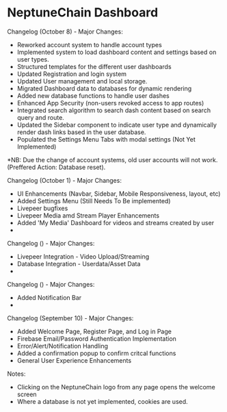 # NeptuneChain Dashboard

Changelog (October 8) - Major Changes:
- Reworked account system to handle account types
- Implemented system to load dashboard content and settings based on user types. 
- Structured templates for the different user dashboards
- Updated Registration and login system
- Updated User management and local storage.
- Migrated Dashboard data to databases for dynamic rendering
- Added new database functions to handle user dashes
- Enhanced App Security (non-users revoked access to app routes)
- Integrated search algorithm to search dash content based on search query and route.
- Updated the Sidebar component to indicate user type and dynamically render dash links based in the user database.
- Populated the Settings Menu Tabs with modal settings (Not Yet Implemented)

*NB: Due the change of account systems, old user accounts will not work. (Preffered Action: Database reset).



Changelog (October 1) - Major Changes:
- UI Enhancements (Navbar, Sidebar, Mobile Responsiveness, layout, etc)
- Added Settings Menu (Still Needs To Be implemented)
- Livepeer bugfixes 
- Livepeer Media amd Stream Player Enhancements
- Added 'My Media' Dashboard for videos and streams created by user
-

Changelog () - Major Changes:
- Livepeer Integration - Video Upload/Streaming
- Database Integration - Userdata/Asset Data
-


Changelog () - Major Changes:
- Added Notification Bar
-


Changelog (September 10) - Major Changes:
 - Added Welcome Page, Register Page, and Log in Page
 - Firebase Email/Password Authentication Implementation
 - Error/Alert/Notification Handling
 - Added a confirmation popup to confirm critcal functions
 - General User Experience Enhancements

 Notes:

  - Clicking on the NeptuneChain logo from any page opens the welcome screen
  - Where a database is not yet implemented, cookies are used.
